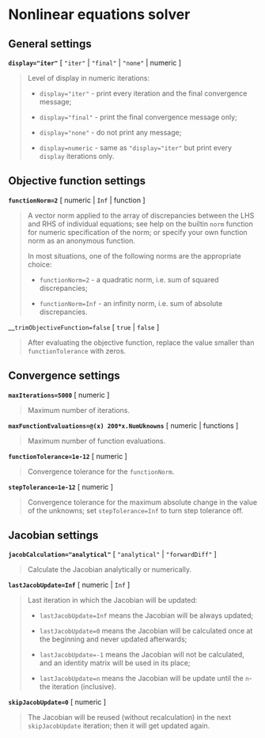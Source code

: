 # Nonlinear equations solver


## General settings

__`display="iter"`__ [ `"iter"` | `"final"` | `"none"` | numeric ]
> 
> Level of display in numeric iterations:
> 
> * `display="iter"` - print every iteration and the final convergence
>   message;
> 
> * `display="final"` - print the final convergence message only;
> 
> * `display="none"` - do not print any message;
> 
> * `display=numeric` - same as `"display="iter"` but print every `display`
>   iterations only.
> 

## Objective function settings

__`functionNorm=2`__ [ numeric | `Inf` | function ]
> 
> A vector norm applied to the array of discrepancies between the LHS and
> RHS of individual equations; see help on the builtin `norm` function for
> numeric specification of the norm; or specify your own function norm as
> an anonymous function. 
> 
> In most situations, one of the following norms are the appropriate
> choice:
> 
> * `functionNorm=2` - a quadratic norm, i.e. sum of squared discrepancies;
> 
> * `functionNorm=Inf` - an infinity norm, i.e. sum of absolute discrepancies.
> 

__`trimObjectiveFunction=false` [ `true` | `false` ]
> 
> After evaluating the objective function, replace the value smaller than
> `functionTolerance` with zeros.
> 

## Convergence settings

__`maxIterations=5000`__ [ numeric ]
> 
> Maximum number of iterations.
> 

__`maxFunctionEvaluations=@(x) 200*x.NumUknowns`__ [ numeric | functions ]  
> 
> Maximum number of function evaluations.
> 

__`functionTolerance=1e-12`__ [ numeric ]
> 
> Convergence tolerance for the `functionNorm`.
> 

__`stepTolerance=1e-12`__ [ numeric ]
> 
> Convergence tolerance for the maximum absolute change in the value of the
> unknowns; set `stepTolerance=Inf` to turn step tolerance off.
> 

## Jacobian settings

__`jacobCalculation="analytical"`__ [ `"analytical"` | `"forwardDiff"` ]
> 
> Calculate the Jacobian analytically or numerically.
> 

__`lastJacobUpdate=Inf`__ [ numeric | `Inf` ]
> 
> Last iteration in which the Jacobian will be updated:
> 
> * `lastJacobUpdate=Inf` means the Jacobian will be always updated;
> 
> * `lastJacobUpdate=0` means the Jacobian will be calculated once at the
>   beginning and never updated afterwards;
> 
> * `lastJacobUpdate=-1` means the Jacobian will not be calculated, and an
>   identity matrix will be used in its place;
> 
> * `lastJacobUpdate=n` means the Jacobian will be update until the `n`-the
>   iteration (inclusive).
> 


__`skipJacobUpdate=0`__ [ numeric ]
> 
> The Jacobian will be reused (without recalculation) in the next
> `skipJacobUpdate` iteration; then it will get updated again.
> 

